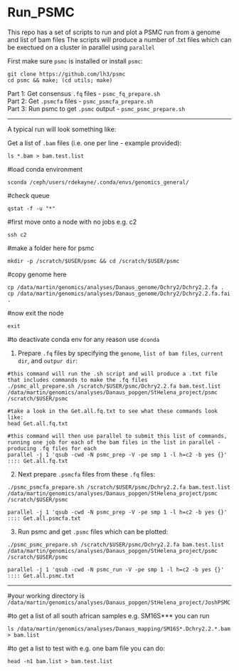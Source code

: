# Run_PSMC

This repo has a set of scripts to run and plot a PSMC run from a genome and list of bam files
The scripts will produce a number of .txt files which can be exectued on a cluster in parallel using `parallel`

First make sure `psmc` is installed or install `psmc`:  
```
git clone https://github.com/lh3/psmc  
cd psmc && make; (cd utils; make)
```

Part 1: Get consensus `.fq` files - `psmc_fq_prepare.sh`  
Part 2: Get `.psmcfa` files - `psmc_psmcfa_prepare.sh`  
Part 3: Run psmc to get `.psmc` output - `psmc_psmc_prepare.sh`  

____

A typical run will look something like:  

Get a list of `.bam` files (i.e. one per line - example provided):  
```
ls *.bam > bam.test.list  
```

#load conda environment  
```
sconda /ceph/users/rdekayne/.conda/envs/genomics_general/
```

#check queue
```
qstat -f -u "*"
```  

#first move onto a node with no jobs e.g. c2
```
ssh c2
```  

#make a folder here for psmc
```
mkdir -p /scratch/$USER/psmc && cd /scratch/$USER/psmc
```  

#copy genome here
```
cp /data/martin/genomics/analyses/Danaus_genome/Dchry2/Dchry2.2.fa .
cp /data/martin/genomics/analyses/Danaus_genome/Dchry2/Dchry2.2.fa.fai .
```  

#now exit the node  
```
exit
```  

#to deactivate conda env for any reason use `dconda`

1. Prepare `.fq` files by specifying the `genome`, `list of bam files`, `current dir`, and `outpur dir`:  
```
#this command will run the .sh script and will produce a .txt file that includes commands to make the .fq files
./psmc_all_prepare.sh /scratch/$USER/psmc/Dchry2.2.fa bam.test.list /data/martin/genomics/analyses/Danaus_popgen/StHelena_project/psmc /scratch/$USER/psmc 

#take a look in the Get.all.fq.txt to see what these commands look like:
head Get.all.fq.txt

#this command will then use parallel to submit this list of commands, running one job for each of the bam files in the list in parallel - producing .fq files for each
parallel -j 1 'qsub -cwd -N psmc_prep -V -pe smp 1 -l h=c2 -b yes {}' :::: Get.all.fq.txt  
```  

2. Next prepare `.psmcfa` files from these `.fq` files:  
```
./psmc_psmcfa_prepare.sh /scratch/$USER/psmc/Dchry2.2.fa bam.test.list /data/martin/genomics/analyses/Danaus_popgen/StHelena_project/psmc /scratch/$USER/psmc 

parallel -j 1 'qsub -cwd -N psmc_prep -V -pe smp 1 -l h=c2 -b yes {}' :::: Get.all.psmcfa.txt  
```  

3. Run psmc and get `.psmc` files which can be plotted:  
```
./psmc_psmc_prepare.sh /scratch/$USER/psmc/Dchry2.2.fa bam.test.list /data/martin/genomics/analyses/Danaus_popgen/StHelena_project/psmc /scratch/$USER/psmc 

parallel -j 1 'qsub -cwd -N psmc_run -V -pe smp 1 -l h=c2 -b yes {}' :::: Get.all.psmc.txt
```

___

#your working directory is `/data/martin/genomics/analyses/Danaus_popgen/StHelena_project/JoshPSMC`  

#to get a list of all south african samples e.g. SM16S*** you can run  
```
ls /data/martin/genomics/analyses/Danaus_mapping/SM16S*.Dchry2.2.*.bam > bam.list
```  

#to get a list to test with e.g. one bam file you can do:  
```
head -n1 bam.list > bam.test.list
```  
